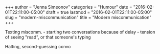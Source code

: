 +++
author = "Jenna Simeonov"
categories = "Humour"
date = "2016-02-01T22:11:00-05:00"
draft = true
lastmod = "2016-02-01T22:11:00-05:00"
slug = "modern-miscommunication"
title = "Modern miscommunication"
+++

Texting miscomm. - starting two conversations because of delay - tension of seeing "read", or that someone's typing

Halting, second-guessing convo


